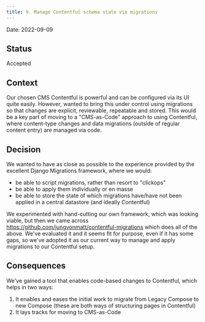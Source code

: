 ```yaml
---
title: 9. Manage Contentful schema state via migrations
---
```


Date: 2022-09-09

## Status

Accepted

## Context

Our chosen CMS Contentful is powerful and can be configured via its UI  quite
easily. However, wanted to bring this under control using migrations so that
changes are explicit, reviewable, repeatable and stored. This would be a key
part of moving to a "CMS-as-Code" approach to using Contentful, where
content-type changes and data migrations (outside of regular content entry)
are managed via code.

## Decision

We wanted to have as close as possible to the experience provided by the
excellent Django Migrations framework, where we would:
* be able to script migrations, rather than resort to "clickops"
* be able to apply them individually or en masse
* be able to store the state of which migrations have/have not been applied
in a central datastore (and ideally Contentful)

We experimented with hand-cutting our own framework, which was looking viable,
but then we came across https://github.com/jungvonmatt/contentful-migrations
which does all of the above. We've evaluated it and it seems fit for purpose,
even if it has some gaps, so we've adopted it as our current way to manage and
apply migrations to our Contentful setup.

## Consequences

We've gained a tool that enables code-based changes to Contentful, which helps
in two ways:
1) It enables and eases the initial work to migrate from Legacy Compose to
new Compose (these are both ways of structuring pages in Contentful)
2) It lays tracks for moving to CMS-as-Code
